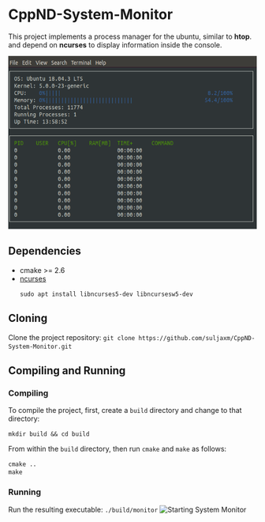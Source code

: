 # CppND-System-Monitor

This project implements a process manager for the ubuntu, similar to **htop**. and depend on **ncurses** to display information inside the console.


<div align=center><img width="550" height="350" src="./images/displaysystem.png"/></div>

## Dependencies

* cmake >= 2.6
* [ncurses](https://www.gnu.org/software/ncurses/)
    ```
    sudo apt install libncurses5-dev libncursesw5-dev
    ```
## Cloning

Clone the project repository: `git clone https://github.com/suljaxm/CppND-System-Monitor.git`


## Compiling and Running

### Compiling
To compile the project, first, create a `build` directory and change to that directory:
```
mkdir build && cd build
```
From within the `build` directory, then run `cmake` and `make` as follows:
```
cmake ..
make
```
### Running
Run the resulting executable: `./build/monitor`
![Starting System Monitor](images/starting_monitor.png)

